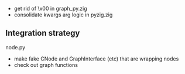 - get rid of \x00 in graph_py.zig
- consolidate kwargs arg logic in pyzig.zig

## Integration strategy

node.py

- make fake CNode and GraphInterface (etc) that are wrapping nodes
- check out graph functions
